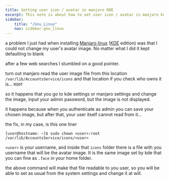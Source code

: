 ```yaml
---
title: Setting user icon / avatar in manjaro KDE
excerpt: This note is about how to set user icon / avatar in manjaro kde when default gui procedure fails
sidebar:
    title: "/Gnu_Linux"
    nav: sidebar-gnu_linux
---
```


a problem I just had when installing [Manjaro linux](https://manjaro.org/) ([KDE](https://kde.org/) edition) was that I could not change my user's avatar image. No matter what I did it kept defaulting to blank

after a few web searches I stumbled on a good pointer.

turn out manjaro read the user image file from this location `/var/lib/AccountsService/icons` and that location if you check who owns it is... `ROOT`

so it happens that you go to kde settings or manjaro settings and change the image, input your admin password, but the image is not displayed.

it happens because when you authenticate as admin you can save your chosen image, but after that, your user itself cannot read from it...

the fix, in my case, is this one liner

```shell
[user@hostname: ~]$ sudo chown <user>:root /var/lib/AccountsService/icons/<user>
```
`<user>` is your username, and inside that `icons` folder there is a file with you username that will be the avatar image. It is the same image set by kde that you can fine as `.face` in your home folder.

the above command will make that file readable to you user, so you will be able to set as usual from the system settings and change it at will.